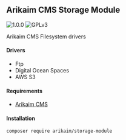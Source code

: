 ## Arikaim CMS Storage Module
![1.0.0](https://img.shields.io/github/release/arikaim/storage-module.svg)
![GPLv3](https://img.shields.io/badge/License-GPLv3-blue.svg)


Arikaim CMS Filesystem drivers


#### Drivers
 * Ftp
 * Digital Ocean Spaces
 * AWS S3
  

#### Requirements  
  * [Arikaim CMS](https://github.com/arikaim/arikaim)


#### Installation

```sh
composer require arikaim/storage-module
```